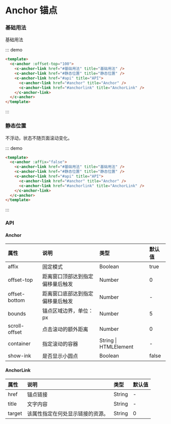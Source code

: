 # Anchor 锚点

### 基础用法

基础用法

::: demo

```html
<template>
  <c-anchor :offset-top="100">
    <c-anchor-link href="#基础用法" title="基础用法" />
    <c-anchor-link href="#静态位置" title="静态位置" />
    <c-anchor-link href="#api" title="API">
      <c-anchor-link href="#anchor" title="Anchor" />
      <c-anchor-link href="#anchorlink" title="AnchorLink" />
    </c-anchor-link>
  </c-anchor>
</template>
```

:::

### 静态位置

不浮动，状态不随页面滚动变化。

::: demo

```html
<template>
  <c-anchor :affix="false">
    <c-anchor-link href="#基础用法" title="基础用法" />
    <c-anchor-link href="#静态位置" title="静态位置" />
    <c-anchor-link href="#api" title="API">
      <c-anchor-link href="#anchor" title="Anchor" />
      <c-anchor-link href="#anchorlink" title="AnchorLink" />
    </c-anchor-link>
  </c-anchor>
</template>
```

:::

### API

#### Anchor

| 属性          | 说明                             | 类型                  | 默认值 |
| :------------ | :------------------------------- | :-------------------- | :----- |
| affix         | 固定模式                         | Boolean               | true   |
| offset-top    | 距离窗口顶部达到指定偏移量后触发 | Number                | 0      |
| offset-bottom | 距离窗口底部达到指定偏移量后触发 | Number                | -      |
| bounds        | 锚点区域边界，单位：px           | Number                | 5      |
| scroll-offset | 点击滚动的额外距离               | Number                | 0      |
| container     | 指定滚动的容器                   | String \| HTMLElement | -      |
| show-ink      | 是否显示小圆点                   | Boolean               | false  |

#### AnchorLink

| 属性   | 说明                             | 类型   | 默认值 |
| :----- | :------------------------------- | :----- | :----- |
| href   | 锚点链接                         | String | -      |
| title  | 文字内容                         | String | -      |
| target | 该属性指定在何处显示链接的资源。 | String | 0      |
